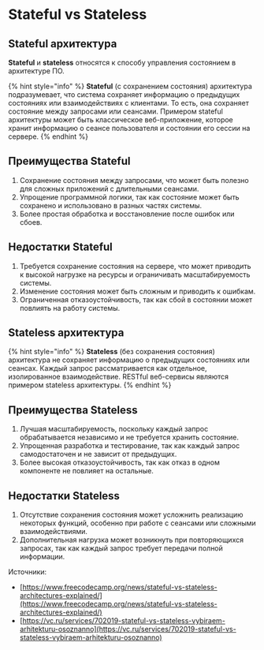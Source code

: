 # Stateful vs Stateless

## **Stateful архитектура**

**Stateful** и **stateless** относятся к способу управления состоянием в архитектуре ПО.

{% hint style="info" %}
**Stateful** (с сохранением состояния) архитектура подразумевает, что система сохраняет информацию о предыдущих состояниях или взаимодействиях с клиентами. То есть, она сохраняет состояние между запросами или сеансами. Примером stateful архитектуры может быть классическое веб-приложение, которое хранит информацию о сеансе пользователя и состоянии его сессии на сервере.
{% endhint %}

## Преимущества Stateful

1. Сохранение состояния между запросами, что может быть полезно для сложных приложений с длительными сеансами.
2. Упрощение программной логики, так как состояние может быть сохранено и использовано в разных частях системы.
3. Более простая обработка и восстановление после ошибок или сбоев.

## Недостатки Stateful

1. Требуется сохранение состояния на сервере, что может приводить к высокой нагрузке на ресурсы и ограничивать масштабируемость системы.
2. Изменение состояния может быть сложным и приводить к ошибкам.
3. Ограниченная отказоустойчивость, так как сбой в состоянии может повлиять на работу системы.

## **Stateless архитектура**

{% hint style="info" %}
**Stateless** (без сохранения состояния) архитектура не сохраняет информацию о предыдущих состояниях или сеансах. Каждый запрос рассматривается как отдельное, изолированное взаимодействие. RESTful веб-сервисы являются примером stateless архитектуры.
{% endhint %}

## Преимущества Stateless

1. Лучшая масштабируемость, поскольку каждый запрос обрабатывается независимо и не требуется хранить состояние.
2. Упрощенная разработка и тестирование, так как каждый запрос самодостаточен и не зависит от предыдущих.
3. Более высокая отказоустойчивость, так как отказ в одном компоненте не повлияет на остальные.

## Недостатки Stateless

1. Отсутствие сохранения состояния может усложнить реализацию некоторых функций, особенно при работе с сеансами или сложными взаимодействиями.
2. Дополнительная нагрузка может возникнуть при повторяющихся запросах, так как каждый запрос требует передачи полной информации.







Источники:

* [https://www.freecodecamp.org/news/stateful-vs-stateless-architectures-explained/](https://www.freecodecamp.org/news/stateful-vs-stateless-architectures-explained/)
* [https://vc.ru/services/702019-stateful-vs-stateless-vybiraem-arhitekturu-osoznanno](https://vc.ru/services/702019-stateful-vs-stateless-vybiraem-arhitekturu-osoznanno)

